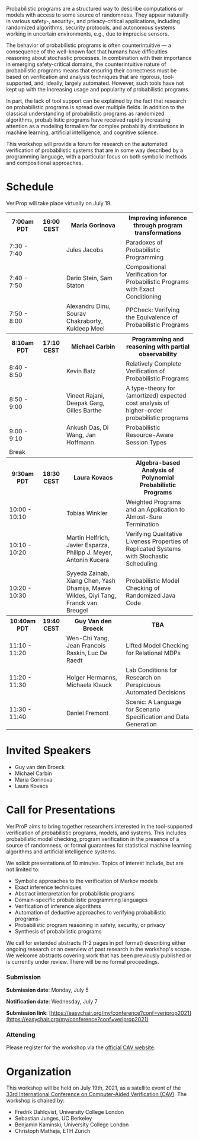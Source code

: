 Probabilistic programs are a structured way to describe computations or models with access to some source of randomness. They appear naturally in various safety-, security-, and privacy-critical applications, including randomized algorithms, security protocols, and autonomous systems working in uncertain environments, e.g., due to imprecise sensors. 

The behavior of probabilistic programs is often counterintuitive — a consequence of the well-known fact that humans have difficulties reasoning about stochastic processes. In combination with their importance in emerging safety-critical domains, the counterintuitive nature of probabilistic programs means that ensuring their correctness must be based on verification and analysis techniques that are rigorous, tool-supported, and, ideally, largely automated. However, such tools have not kept up with the increasing usage and popularity of probabilistic programs.

In part, the lack of tool support can be explained by the fact that research on probabilistic programs is spread over multiple fields. In addition to the classical understanding of probabilistic programs as randomized algorithms, probabilistic programs have received rapidly increasing attention as a modeling formalism for complex probability distributions in machine learning, artificial intelligence, and cognitive science.

This workshop will provide a forum for research on the automated verification of probabilistic systems that are in some way described by a programming language, with a particular focus on both symbolic methods and compositional approaches.

# Schedule

VeriProp will take place virtually on July 19.

<table>
  <tr>
   <th>7:00am PDT
   </th>
   <th>16:00 CEST
   </th>
   <th> Maria Gorinova
   </th>
   <th>Improving inference through program transformations 
   </th>
  </tr>
  <tr>
   <td>7:30 - 7:40
   </td>
   <td>
   </td>
   <td>Jules Jacobs
   </td>
   <td>Paradoxes of Probabilistic Programming
   </td>
  </tr>
  <tr>
   <td>7:40 - 7:50
   </td>
   <td>
   </td>
   <td>Dario Stein, Sam Staton
   </td>
   <td>Compositional Verification for Probabilistic Programs with Exact Conditioning
   </td>
  </tr>
  <tr>
   <td>7:50 - 8:00
   </td>
   <td>
   </td>
   <td>Alexandru Dinu, Sourav Chakraborty, Kuldeep Meel
   </td>
   <td>PPCheck: Verifying the Equivalence of Probabilistic Programs
   </td>
  </tr>
  <tr>
   <th>8:10am PDT
   </th>
   <th>17:10 CEST
   </th>
   <th>Michael Carbin
   </th>
   <th>Programming and reasoning with partial observability
   </th>
  </tr>
  <tr>
   <td>8:40 - 8:50
   </td>
   <td>
   </td>
   <td>Kevin Batz
   </td>
   <td>Relatively Complete Verification of Probabilistic Programs
   </td>
  </tr>
  <tr>
   <td>8:50 - 9:00
   </td>
   <td>
   </td>
   <td>Vineet Rajani, Deepak Garg, Gilles Barthe
   </td>
   <td>A type-theory for (amortized) expected cost analysis of higher-order probabilistic programs
   </td>
  </tr>
  <tr>
   <td>9:00 - 9:10
   </td>
   <td>
   </td>
   <td>Ankush Das, Di Wang, Jan Hoffmann
   </td>
   <td>Probabilistic Resource-Aware Session Types
   </td>
  </tr>
  <tr>
        <td>Break</td>
    <td></td>
    <td></td>
    <td></td>
  </tr>
  <tr>
   <th>9:30am PDT
   </th>
   <th>18:30 CEST
   </th>
   <th>Laura Kovacs
   </th>
   <th>
     Algebra-based Analysis of Polynomial Probabilistic Programs
   </th>
  </tr>
  <tr>
   <td>10:00 - 10:10
   </td>
   <td>
   </td>
   <td>Tobias Winkler
   </td>
   <td>Weighted Programs and an Application to Almost-Sure Termination
   </td>
  </tr>
  <tr>
   <td>10:10 - 10:20
   </td>
   <td>
   </td>
   <td>Martin Helfrich, Javier Esparza, Philipp J. Meyer, Antonin Kucera
   </td>
   <td>Verifying Qualitative Liveness Properties of Replicated Systems with Stochastic Scheduling
   </td>
  </tr>
  <tr>
   <td>10:20 - 10:30
   </td>
   <td>
   </td>
   <td>Syyeda Zainab, Xiang Chen, Yash Dhamija, Maeve Wildes, Qiyi Tang, Franck van Breugel
   </td>
   <td>Probabilistic Model Checking of Randomized Java Code
   </td>
  </tr>
  <tr>
   <th>10:40am PDT
   </th>
   <th>19:40 CEST
   </th>
   <th>Guy Van den Broeck
   </th>
   <th>TBA
   </th>
  </tr>
  <tr>
   <td>11:10 - 11:20
   </td>
   <td>
   </td>
   <td>Wen-Chi  Yang, Jean Francois Raskin, Luc De Raedt
   </td>
   <td>Lifted Model Checking for Relational MDPs
   </td>
  </tr>
  <tr>
   <td>11:20 - 11:30
   </td>
   <td>
   </td>
   <td>Holger Hermanns, Michaela Klauck
   </td>
   <td>Lab Conditions for Research on Perspicuous Automated Decisions
   </td>
  </tr>
  <tr>
   <td>11:30 - 11:40
   </td>
   <td>
   </td>
   <td>Daniel Fremont
   </td>
   <td>Scenic: A Language for Scenario Specification and Data Generation
   </td>
  </tr>
</table>



# Invited Speakers

* Guy van den Broeck
* Michael Carbin
* Maria Gorinova
* Laura Kovacs

# Call for Presentations

VeriProP aims to bring together researchers interested in the tool-supported verification of probabilistic programs, models, and systems. This includes probabilistic model checking, program verification in the presence of a source of randomness, or formal guarantees for statistical machine learning algorithms and artificial intelligence systems.

We solicit presentations of 10 minutes. Topics of interest include, but are not limited to:

- Symbolic approaches to the verification of Markov models
- Exact inference techniques
- Abstract interpretation for probabilistic programs
- Domain-specific probabilistic programming languages
- Verification of inference algorithms
- Automation of deductive approaches to verifying probabilistic programs-
- Probabilistic program reasoning in safety, security, or privacy
- Synthesis of probabilistic programs

We call for extended abstracts (1-2 pages in pdf format) describing either ongoing research or an overview of past research in the workshop's scope.
We welcome abstracts covering work that has been previously published or is currently under review. There will be no formal proceedings.

### Submission

**Submission date**: Monday, July 5

**Notification date**: Wednesday, July 7

**Submission link**: [https://easychair.org/my/conference?conf=veriprop2021](https://easychair.org/my/conference?conf=veriprop2021)

### Attending

Please register for the workshop via the [official CAV website](http://i-cav.org/2021/attending/).

# Organization

This workshop will be held on July 19th, 2021, as a satellite event of the [33rd International Conference on Computer-Aided Verification (CAV)](http://i-cav.org/2021/). The workshop is chaired by:

- Fredrik Dahlqvist, University College London
- Sebastian Junges, UC Berkeley
- Benjamin Kaminski, University College London
- Christoph Matheja, ETH Zürich



